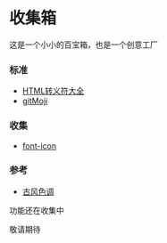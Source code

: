 # 收集箱
这是一个小小的百宝箱，也是一个创意工厂

### 标准

- [HTML转义符大全](https://lyrieek.github.io/api/html_code)
- [gitMoji](https://lyrieek.github.io/gitmoji)

### 收集
- [font-icon](https://lyrieek.github.io/font-icon)

### 参考

- [古风色调](https://lyrieek.github.io/color)


功能还在收集中

敬请期待
